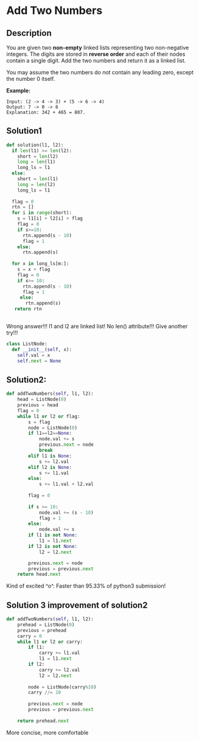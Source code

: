 # Add Two Numbers

## Description

You are given two **non-empty** linked lists representing two non-negative integers. The digits are stored in **reverse order** and each of their nodes contain a single digit. Add the two numbers and return it as a linked list.

You may assume the two numbers do not contain any leading zero, except the number 0 itself.

**Example:**

```
Input: (2 -> 4 -> 3) + (5 -> 6 -> 4)
Output: 7 -> 0 -> 8
Explanation: 342 + 465 = 807.
```



## Solution1

```python
def solution(l1, l2):
  if len(l1) >= len(l2):
    short = len(l2)
    long = len(l1)
    long_ls = l1
  else:
    short = len(l1)
    long = len(l2)
    long_ls = l1
    
  flag = 0
  rtn = []
  for i in range(short):
    s = l1[i] + l2[i] + flag
    flag = 0
    if s>=10:
      rtn.append(s - 10)
      flag = 1
    else:
      rtn.append(s)
      
  for x in long_ls[m:]:
    s = x + flag
    flag = 0
    if x>= 10:
      rtn.append(s - 10)
      flag = 1
     else:
       rtn.append(s)
   return rtn
    
```

Wrong answer!!! l1 and l2 are linked list! No len() attribute!!! Give another try!!!

```python
class ListNode:
  def __init__(self, x):
    self.val = x
    self.next = None
```

## Solution2:

```python
def addTwoNumbers(self, l1, l2):
    head = ListNode(0)
    previous = head
    flag = 0
    while l1 or l2 or flag:
        s = flag
        node = ListNode(0)
        if l1==l2==None:
            node.val += s
            previous.next = node
            break
        elif l1 is None:
            s += l2.val
        elif l2 is None:
            s += l1.val
        else:
            s += l1.val + l2.val
        
        flag = 0
    
        if s >= 10:
            node.val += (s - 10)
            flag = 1
        else:
            node.val += s
        if l1 is not None:
            l1 = l1.next
        if l2 is not None:
            l2 = l2.next

        previous.next = node
        previous = previous.next
    return head.next
```

Kind of excited ^o^. Faster than 95.33% of python3 submission!

## Solution 3 improvement of solution2

```python
def addTwoNumbers(self, l1, l2):
    prehead = ListNode(0)
    previous = prehead
    carry = 0
    while l1 or l2 or carry:
        if l1:
            carry += l1.val
            l1 = l1.next
        if l2:
            carry += l2.val
            l2 = l2.next
            
        node = ListNode(carry%10)
        carry //= 10
        
        previous.next = node
        previous = previous.next
        
    return prehead.next
```

More concise, more comfortable